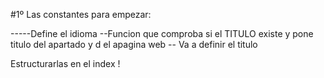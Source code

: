 #1º Las constantes para empezar:

<?=LANG?> -----Define el idioma
<? titulo() ?>--Funcion que comproba si el TITULO existe y pone titulo del apartado y d el apagina web
<?=SITENAME?>-- Va a definir el titulo 

Estructurarlas en el index !